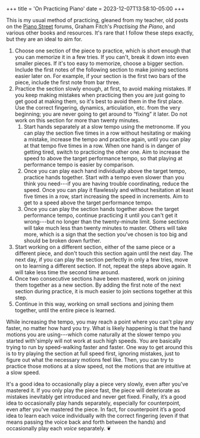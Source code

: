 +++
title = 'On Practicing Piano'
date = 2023-12-07T13:58:10-05:00
+++

This is my usual method of practicing, gleaned from my teacher, old posts on the [Piano Street](http://pianostreet.com/) forums, Graham Fitch's *Practising the Piano*, and various other books and resources. It's rare that I follow these steps exactly, but they are an ideal to aim for.

1. Choose one section of the piece to practice, which is short enough that you can memorize it in a few tries. If you can't, break it down into even smaller pieces. If it's too easy to memorize, choose a bigger section. Include the first notes of the following section to make joining sections easier later on. For example, if your section is the first two bars of the piece, include the first note from bar three.
2. Practice the section slowly enough, at first, to avoid making mistakes. If you keep making mistakes when practicing then you are just going to get good at making them, so it's best to avoid them in the first place. Use the correct fingering, dynamics, articulation, etc. from the very beginning; you are never going to get around to <q>fixing</q> it later. Do not work on this section for more than twenty minutes.
    1. Start hands separately at a slow tempo using the metronome. If you can play the section five times in a row without hesitating or making a mistake, increase the tempo and practice again, until you can play at that tempo five times in a row. When one hand is in danger of getting tired, switch to practicing the other one. Aim to increase the speed to above the target performance tempo, so that playing at performance tempo is easier by comparison.
    2. Once you can play each hand individually above the target tempo, practice hands together. Start with a tempo even slower than you think you need---if you are having trouble coordinating, reduce the speed. Once you can play it flawlessly and without hesitation at least five times in a row, start increasing the speed in increments. Aim to get to a speed above the target performance tempo.
    3. Once you can play the section hands together above the target performance tempo, continue practicing it until you can't get it wrong---but no longer than the twenty-minute limit. Some sections will take much less than twenty minutes to master. Others will take more, which is a sign that the section you've chosen is too big and should be broken down further.
3. Start working on a different section, either of the same piece or a different piece, and don't touch this section again until the next day. The next day, if you can play the section perfectly in only a few tries, move on to learning a different section. If not, repeat the steps above again. It will take less time the second time around.
4. Once two consecutive sections have been mastered, work on joining them together as a new section. By adding the first note of the next section during practice, it is much easier to join sections together at this step.
5. Continue in this way, working on small sections and joining them together, until the entire piece is learned.

While increasing the tempo, you may reach a point where you can't play any faster, no matter how hard you try. What is likely happening is that the hand motions you are using---which come naturally at the slower tempo you started with'simply will not work at such high speeds. You are basically trying to run by speed-walking faster and faster. One way to get around this is to try playing the section at full speed first, ignoring mistakes, just to figure out what the necessary motions feel like. Then, you can try to practice those motions at a slow speed, not the motions that are intuitive at a slow speed.

It's a good idea to occasionally play a piece very slowly, even after you've mastered it. If you only play the piece fast, the piece will deteriorate as mistakes inevitably get introduced and never get fixed. Finally, it’s a good idea to occasionally play hands separately, especially for counterpoint, even after you've mastered the piece. In fact, for counterpoint it’s a good idea to learn each voice individually with the correct fingering (even if that means passing the voice back and forth between the hands) and occasionally play each *voice* separately. &#x2766;
